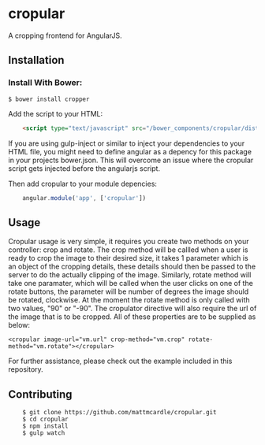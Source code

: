 # cropular
A cropping frontend for AngularJS.

## Installation
### Install With Bower:

    
```
$ bower install cropper
```

Add the script to your HTML:
```html
    <script type="text/javascript" src="/bower_components/cropular/dist/cropular.min.js"></script>
```
If you are using gulp-inject or similar to inject your dependencies to your HTML file, you might need to define angular as a depency for this package in your projects bower.json. This will overcome an issue where the cropular script gets injected before the angularjs script.

Then add cropular to your module depencies:
```javascript  
    angular.module('app', ['cropular'])
```

## Usage
 
 Cropular usage is very simple, it requires you create two methods on your controller: crop and rotate. The crop method will be callled when a user is ready to crop the image to their desired size, it takes 1 parameter which is an object of the cropping details, these details should then be passed to the server to do the actually clipping of the image. Similarly, rotate method will take one paramater, which will be called when the user clicks on one of the rotate buttons, the parameter will be number of degrees the image should be rotated, clockwise. At the moment the rotate method is only called with two values, "90" or "-90". The cropulator directive will also require the url of the image that is to be cropped. All of these properties are to be supplied as below:
    
    <cropular image-url="vm.url" crop-method="vm.crop" rotate-method="vm.rotate"></cropular>
    
For further assistance, please check out the example included in this repository.

## Contributing
```
    $ git clone https://github.com/mattmcardle/cropular.git
    $ cd cropular
    $ npm install
    $ gulp watch
```